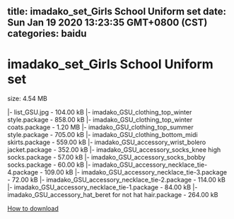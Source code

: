 
title: imadako_set_Girls School Uniform set
date: Sun Jan 19 2020 13:23:35 GMT+0800 (CST)    
categories: baidu
---

# imadako_set_Girls School Uniform set
size: 4.54 MB
 
 
|- list_GSU.jpg - 104.00 kB
|- imadako_GSU_clothing_top_winter style.package - 858.00 kB
|- imadako_GSU_clothing_top_winter coats.package - 1.20 MB
|- imadako_GSU_clothing_top_summer style.package - 705.00 kB
|- imadako_GSU_clothing_bottom_midi skirts.package - 559.00 kB
|- imadako_GSU_accessory_wrist_bolero jacket.package - 352.00 kB
|- imadako_GSU_accessory_socks_knee high socks.package - 57.00 kB
|- imadako_GSU_accessory_socks_bobby socks.package - 60.00 kB
|- imadako_GSU_accessory_necklace_tie-4.package - 109.00 kB
|- imadako_GSU_accessory_necklace_tie-3.package - 72.00 kB
|- imadako_GSU_accessory_necklace_tie-2.package - 114.00 kB
|- imadako_GSU_accessory_necklace_tie-1.package - 84.00 kB
|- imadako_GSU_accessory_hat_beret for not hat hair.package - 264.00 kB

[How to download](https://bpcam.bemobtrk.com/go/2ceec3aa-1ca2-46d6-b9ff-aaa5c184517c?jno=739)